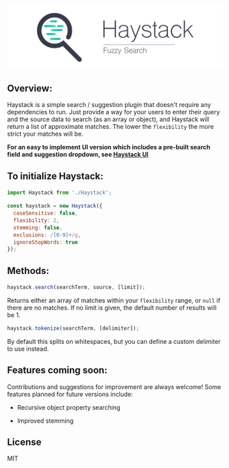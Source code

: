 <p align="center">
  <img src="https://raw.githubusercontent.com/AlexanderLyon/Haystack/Development/assets/header.png" alt="Haystack"/>
</p>

## Overview:

Haystack is a simple search / suggestion plugin that doesn't require any dependencies to run. Just provide a way for your users to enter their query and the source data to search (as an array or object), and Haystack will return a list of approximate matches. The lower the `flexibility` the more strict your matches will be.

**For an easy to implement UI version which includes a pre-built search field and suggestion dropdown, see [Haystack UI](https://github.com/AlexanderLyon/Haystack-UI "Haystack UI")**

## To initialize Haystack:

```javascript
import Haystack from './Haystack';
```
```javascript
const haystack = new Haystack({
  caseSensitive: false,
  flexibility: 2,
  stemming: false,
  exclusions: /[0-9]+/g,
  ignoreStopWords: true
});
```

## Methods:

```javascript
haystack.search(searchTerm, source, [limit]);
```

Returns either an array of matches within your `flexibility` range, or `null` if there are no matches. If no limit is given, the default number of results will be 1.

```javascript
haystack.tokenize(searchTerm, [delimiter]);
```

By default this splits on whitespaces, but you can define a custom delimiter to use instead.

## Features coming soon:

Contributions and suggestions for improvement are always welcome! Some features planned for future versions include:

- Recursive object property searching

- Improved stemming

## License

MIT

